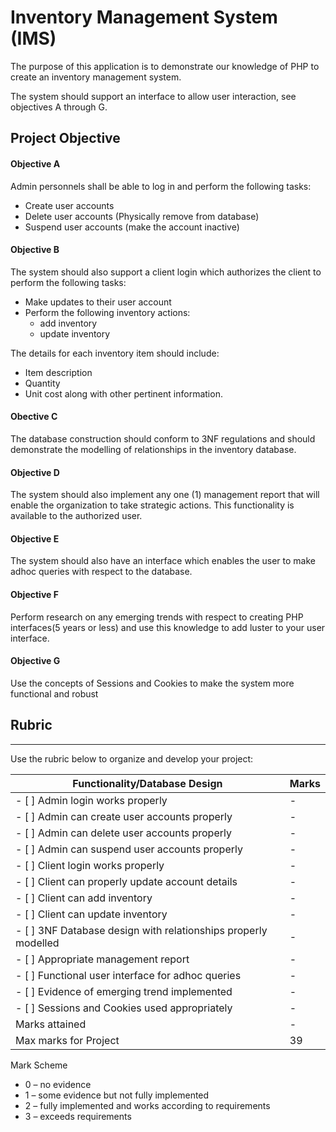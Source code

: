 # Inventory Management System (IMS)

The purpose of this application is to demonstrate our knowledge of PHP to create an inventory management system. 

The system should support an interface to allow user interaction, see objectives A through G.  

## Project Objective

#### Objective A 
Admin personnels shall be able to log in and perform the following tasks:
* Create user accounts
* Delete user accounts (Physically remove from database)
* Suspend user accounts (make the account inactive)

 #### Objective B
The system should also support a client login which authorizes the client to perform the following tasks:
* Make updates to their user account
* Perform the following inventory actions: 
    * add inventory
    * update inventory

The details for each inventory item should include:
* Item description 
* Quantity
* Unit cost along with other pertinent information.

#### Obective C
The database construction should conform to 3NF regulations and should demonstrate the modelling of relationships in the inventory database.

#### Objective D
The system should also implement any one (1) management report that will enable the organization to take strategic actions. This functionality is available to the authorized user.

#### Objective E
The system should also have an interface which enables the user to make adhoc queries with respect to the database.

#### Objective F
Perform research on any emerging trends with respect to creating PHP interfaces(5 years or less) and use this knowledge to add luster to your user interface.
#### Objective G
Use the concepts of Sessions and Cookies to make the system more functional and robust
 
## Rubric
- - - 
Use the rubric below to organize and develop your project:

Functionality/Database Design                                   | Marks
----------------------------------------------------------------| ------
- [ ] Admin login works properly                                | -
- [ ] Admin can create user accounts properly                   | -
- [ ] Admin can delete user accounts properly                   | -
- [ ] Admin can suspend user accounts properly                  | -
- [ ] Client login works properly                               | -
- [ ] Client can properly update account details                | -
- [ ] Client can add inventory                                  | - 
- [ ] Client can update inventory                               | - 
- [ ] 3NF Database design with relationships properly  modelled | -
- [ ] Appropriate management report                             | -
- [ ] Functional user interface for adhoc queries               | -
- [ ] Evidence of emerging trend implemented                    | -
- [ ] Sessions and Cookies used appropriately                   | -
Marks attained                                                  | -
Max marks for Project                                           | 39

Mark Scheme
* 0 – no evidence
* 1 – some evidence but not fully implemented
* 2 – fully implemented and works according to requirements
* 3 – exceeds requirements

